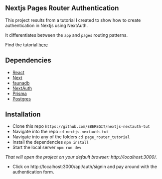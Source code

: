 ## Nextjs Pages Router Authentication

This project results from a tutorial I created to show how to create authentication in Nextjs using NextAuth.

It differentiates between the `app` and `pages` routing patterns.

Find the tutorial [here]()

## Dependencies
* [React](https://react.dev/)
* [Next](https://nextjs.org/)
* [faunadb](https://fauna.com/)
* [NextAuth](https://next-auth.js.org/)
* [Prisma](https://www.prisma.io/)
* [Postgres](https://www.postgresql.org/)

## Installation
* Clone this repo `https://github.com/EBEREGIT/nextjs-nextauth-tut`
* Navigate into the repo `cd nextjs-nextauth-tut`
* Navigate into any of the folders `cd page_router_tutorial`
* Install the dependencies ``npm install``
* Start the local server ``npm run dev``

*That will open the project on your default browser: http://localhost:3000/.*

* Click on http://localhost:3000/api/auth/signin and pay around with the authentication form.
